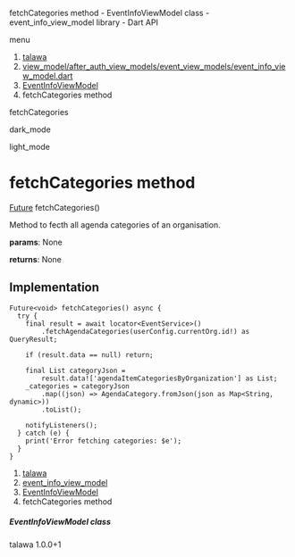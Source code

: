 




fetchCategories method - EventInfoViewModel class - event\_info\_view\_model library - Dart API







menu

1. [talawa](../../index.html)
2. [view\_model/after\_auth\_view\_models/event\_view\_models/event\_info\_view\_model.dart](../../file-___home_harshil_Desktop_open-source_palisadoes_talawa_lib_view_model_after_auth_view_models_event_view_models_event_info_view_model/)
3. [EventInfoViewModel](../../file-___home_harshil_Desktop_open-source_palisadoes_talawa_lib_view_model_after_auth_view_models_event_view_models_event_info_view_model/EventInfoViewModel-class.html)
4. fetchCategories method

fetchCategories


dark\_mode

light\_mode




# fetchCategories method


[Future](https://api.flutter.dev/flutter/dart-core/Future-class.html)<void>
fetchCategories()

Method to fecth all agenda categories of an organisation.

**params**:
None

**returns**:
None


## Implementation

```
Future<void> fetchCategories() async {
  try {
    final result = await locator<EventService>()
        .fetchAgendaCategories(userConfig.currentOrg.id!) as QueryResult;

    if (result.data == null) return;

    final List categoryJson =
        result.data!['agendaItemCategoriesByOrganization'] as List;
    _categories = categoryJson
        .map((json) => AgendaCategory.fromJson(json as Map<String, dynamic>))
        .toList();

    notifyListeners();
  } catch (e) {
    print('Error fetching categories: $e');
  }
}
```

 


1. [talawa](../../index.html)
2. [event\_info\_view\_model](../../file-___home_harshil_Desktop_open-source_palisadoes_talawa_lib_view_model_after_auth_view_models_event_view_models_event_info_view_model/)
3. [EventInfoViewModel](../../file-___home_harshil_Desktop_open-source_palisadoes_talawa_lib_view_model_after_auth_view_models_event_view_models_event_info_view_model/EventInfoViewModel-class.html)
4. fetchCategories method

##### EventInfoViewModel class





talawa
1.0.0+1






